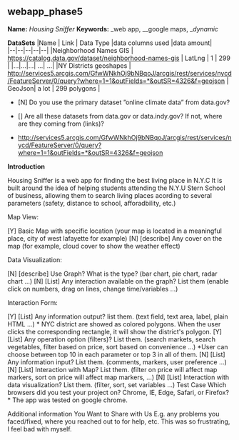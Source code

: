 ## webapp_phase5

**Name:** _Housing Sniffer_
**Keywords:** _web app, __google maps, __dynamic_

**DataSets**
|Name  | Link | Data Type |data columns used |data amount|  
|--|--|--|--|--|
|Neighborhood Names GIS | 
https://catalog.data.gov/dataset/neighborhood-names-gis | LatLng | 1 | 299 |
|...|...|...| ...| ...|
|NY Districts geoshapes | http://services5.arcgis.com/GfwWNkhOj9bNBqoJ/arcgis/rest/services/nycd/FeatureServer/0/query?where=1=1&outFields=*&outSR=4326&f=geojson
 | GeoJson| a lot | 299 polygons |


- [N] Do you use the primary dataset ”online climate data” from data.gov?

- [] Are all these datasets from data.gov or data.indy.gov? If not, where are they coming from (links)?
- http://services5.arcgis.com/GfwWNkhOj9bNBqoJ/arcgis/rest/services/nycd/FeatureServer/0/query?where=1=1&outFields=*&outSR=4326&f=geojson

**Introduction**

Housing Sniffer is a web app for finding the best living place in N.Y.C It is
built around the idea of helping students attending the N.Y.U Stern School of business, allowing them to search living places acording to several parameters (safety, distance to school, afforadbility, etc.)


Map View:

[Y] Basic Map with specific location (your map is located in a meaningful place, city of west lafayette for example)
[N] [describe] Any cover on the map (for example, cloud cover to show the weather effect)

Data Visualization:

[N] [describe] Use Graph? What is the type? (bar chart, pie chart, radar chart ...)
[N] [List] Any interaction available on the graph? List them (enable click on numbers, drag on lines, change time/variables ...)

Interaction Form:

[Y] [List] Any information output? list them. (text field, text area, label, plain HTML ...)
    * NYC district are showed as colored polygons. When the user clicks the corresponding rectangle, it will show the district's polygon.
[Y] [List] Any operation option (filters)? List them. (search markets, search vegetables, filter based on price, sort based on convenience ...)
    *User can choose between top 10 in each parameter or top 3 in all of them.
[N] [List] Any information input? List them. (comments, markers, user preference ...)
[N] [List] Interaction with Map? List them. (filter on price will affect map markers, sort on price will affect map markers, ...)
[N] [List] Interaction with data visualization? List them. (filter, sort, set variables ...)
Test Case Which browsers did you test your project on? Chrome, IE, Edge, Safari, or Firefox?
    * The app was tested on google chrome. 

Additional information You Want to Share with Us E.g. any problems you faced/fixed, where you reached out to for help, etc.
This was so frustrating, I feel bad with myself.
